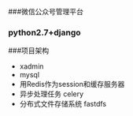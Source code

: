 ###微信公众号管理平台

### python2.7+django

###项目架构

- xadmin
- mysql
- 用Redis作为session和缓存服务器
- 异步处理任务 celery
- 分布式文件存储系统 fastdfs